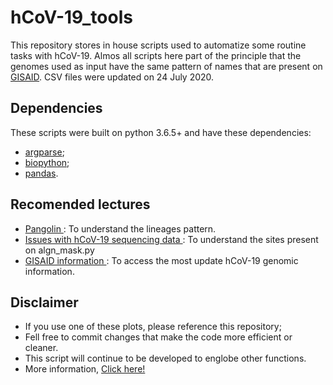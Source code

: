 # hCoV-19_tools

This repository stores in house scripts used to automatize some routine tasks with hCoV-19. Almos all scripts here part of the principle that the genomes used as input have the same pattern of names that are present on [GISAID](https://www.gisaid.org/). CSV files were updated on 24 July 2020.

## Dependencies

These scripts were built on python 3.6.5+ and have these dependencies:

- [argparse](https://docs.python.org/3/library/argparse.html);
- [biopython](https://biopython.org/);
- [pandas](https://pandas.pydata.org/).

## Recomended lectures
- [Pangolin ](https://github.com/cov-lineages/pangolin): To understand the lineages pattern.
- [Issues with hCoV-19 sequencing data ](https://virological.org/t/issues-with-sars-cov-2-sequencing-data/473): To understand the sites present on algn_mask.py
- [GISAID information ](https://www.gisaid.org/): To access the most update hCoV-19 genomic information.

## Disclaimer
- If you use one of these plots, please reference this repository;
- Fell free to commit changes that make the code more efficient or cleaner.
- This script will continue to be developed to englobe other functions.
- More information, [Click here!](https://dezordi.github.io/)
